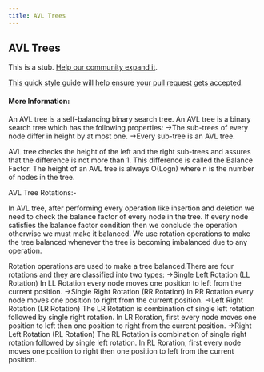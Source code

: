 ```yaml
---
title: AVL Trees
---
```

## AVL Trees

This is a stub. <a href='https://github.com/freecodecamp/guides/tree/master/src/pages/algorithms/avl-trees/index.md' target='_blank' rel='nofollow'>Help our community expand it</a>.

<a href='https://github.com/freecodecamp/guides/blob/master/README.md' target='_blank' rel='nofollow'>This quick style guide will help ensure your pull request gets accepted</a>.

<!-- The article goes here, in GitHub-flavored Markdown. Feel free to add YouTube videos, images, and CodePen/JSBin embeds  -->

#### More Information:
<!-- Please add any articles you think might be helpful to read before writing the article -->

An AVL tree is a self-balancing binary search tree.
An AVL tree is a binary search tree which has the following properties:
->The sub-trees of every node differ in height by at most one.
->Every sub-tree is an AVL tree.

AVL tree checks the height of the left and the right sub-trees and assures that the difference is not more than 1. This difference is called the Balance Factor.
The height of an AVL tree is always O(Logn) where n is the number of nodes in the tree.

AVL Tree Rotations:-

In AVL tree, after performing every operation like insertion and deletion we need to check the balance factor of every node in the tree. If every node satisfies the balance factor condition then we conclude the operation otherwise we must make it balanced. We use rotation operations to make the tree balanced whenever the tree is becoming imbalanced due to any operation.

Rotation operations are used to make a tree balanced.There are four rotations and they are classified into two types:
->Single Left Rotation (LL Rotation)
In LL Rotation every node moves one position to left from the current position.
->Single Right Rotation (RR Rotation)
In RR Rotation every node moves one position to right from the current position. 
->Left Right Rotation (LR Rotation)
The LR Rotation is combination of single left rotation followed by single right rotation. In LR Roration, first every node moves one position to left then one position to right from the current position.
->Right Left Rotation (RL Rotation)
The RL Rotation is combination of single right rotation followed by single left rotation. In RL Roration, first every node moves one position to right then one position to left from the current position.
